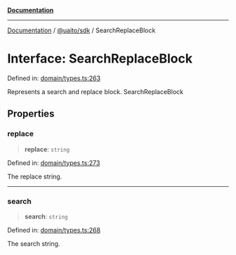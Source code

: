 [**Documentation**](../../../README.md)

***

[Documentation](../../../README.md) / [@uaito/sdk](../README.md) / SearchReplaceBlock

# Interface: SearchReplaceBlock

Defined in: [domain/types.ts:263](https://github.com/elribonazo/uaito/blob/6936f8ff79845312a8065c6fe5b6c9a6c7758a46/packages/sdk/src/domain/types.ts#L263)

Represents a search and replace block.
 SearchReplaceBlock

## Properties

### replace

> **replace**: `string`

Defined in: [domain/types.ts:273](https://github.com/elribonazo/uaito/blob/6936f8ff79845312a8065c6fe5b6c9a6c7758a46/packages/sdk/src/domain/types.ts#L273)

The replace string.

***

### search

> **search**: `string`

Defined in: [domain/types.ts:268](https://github.com/elribonazo/uaito/blob/6936f8ff79845312a8065c6fe5b6c9a6c7758a46/packages/sdk/src/domain/types.ts#L268)

The search string.
